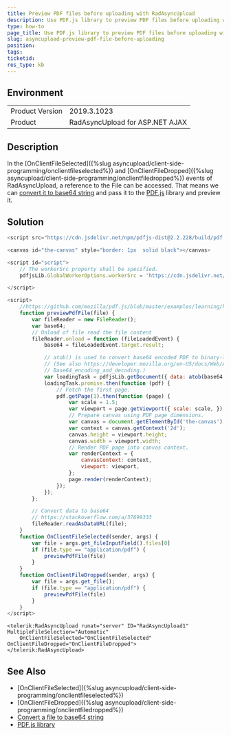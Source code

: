 ```yaml
---
title: Preview PDF files before uploading with RadAsyncUpload
description: Use PDF.js library to preview PDF files before uploading with RadAsyncUpload
type: how-to
page_title: Use PDF.js library to preview PDF files before uploading with RadAsyncUpload | Telerik UI for ASP.NET AJAX
slug: asyncupload-preview-pdf-file-before-uploading
position: 
tags: 
ticketid: 
res_type: kb
---
```


## Environment
<table>
	<tbody>
		<tr>
			<td>Product Version</td>
			<td>2019.3.1023</td>
		</tr>
		<tr>
			<td>Product</td>
			<td>RadAsyncUpload for ASP.NET AJAX</td>
		</tr>
	</tbody>
</table>


## Description

In the [OnClientFileSelected]({%slug asyncupload/client-side-programming/onclientfileselected%}) and [OnClientFileDropped]({%slug asyncupload/client-side-programming/onclientfiledropped%}) events of RadAsyncUpload, a reference to the File can be accessed. That means we can [convert it to base64 string](https://stackoverflow.com/a/37699333) and pass it to the [PDF.js](https://mozilla.github.io/pdf.js/) library and preview it.

## Solution

````PDF.js
<script src="https://cdn.jsdelivr.net/npm/pdfjs-dist@2.2.228/build/pdf.min.js"></script>

<canvas id="the-canvas" style="border: 1px  solid black"></canvas>

<script id="script">
    // The workerSrc property shall be specified.
    pdfjsLib.GlobalWorkerOptions.workerSrc = 'https://cdn.jsdelivr.net/npm/pdfjs-dist@2.2.228/build/pdf.worker.js';

</script>
````

````JavaScript
<script>
    //https://github.com/mozilla/pdf.js/blob/master/examples/learning/helloworld64.html
    function previewPdfFile(file) {
        var fileReader = new FileReader();
        var base64;
        // Onload of file read the file content
        fileReader.onload = function (fileLoadedEvent) {
            base64 = fileLoadedEvent.target.result;

            // atob() is used to convert base64 encoded PDF to binary-like data.
            // (See also https://developer.mozilla.org/en-US/docs/Web/API/WindowBase64/
            // Base64_encoding_and_decoding.)
            var loadingTask = pdfjsLib.getDocument({ data: atob(base64.substring("data:application/pdf;base64,".length)) });
            loadingTask.promise.then(function (pdf) {
                // Fetch the first page.
                pdf.getPage(1).then(function (page) {
                    var scale = 1.5;
                    var viewport = page.getViewport({ scale: scale, });
                    // Prepare canvas using PDF page dimensions.
                    var canvas = document.getElementById('the-canvas');
                    var context = canvas.getContext('2d');
                    canvas.height = viewport.height;
                    canvas.width = viewport.width;
                    // Render PDF page into canvas context.
                    var renderContext = {
                        canvasContext: context,
                        viewport: viewport,
                    };
                    page.render(renderContext);
                });
            });
        };

        // Convert data to base64
        // https://stackoverflow.com/a/37699333
        fileReader.readAsDataURL(file);
    }
    function OnClientFileSelected(sender, args) {
        var file = args.get_fileInputField().files[0]
        if (file.type == "application/pdf") {
            previewPdfFile(file)
        }
    }
    function OnClientFileDropped(sender, args) {
        var file = args.get_file();
        if (file.type == "application/pdf") {
            previewPdfFile(file)
        }
    }
</script>
````

````ASPNET
<telerik:RadAsyncUpload runat="server" ID="RadAsyncUpload1" MultipleFileSelection="Automatic"
    OnClientFileSelected="OnClientFileSelected" OnClientFileDropped="OnClientFileDropped">
</telerik:RadAsyncUpload>
````


## See Also

* [OnClientFileSelected]({%slug asyncupload/client-side-programming/onclientfileselected%}) 
* [OnClientFileDropped]({%slug asyncupload/client-side-programming/onclientfiledropped%})
* [Convert a file to base64 string](https://stackoverflow.com/a/37699333) 
* [PDF.js library](https://mozilla.github.io/pdf.js/) 


